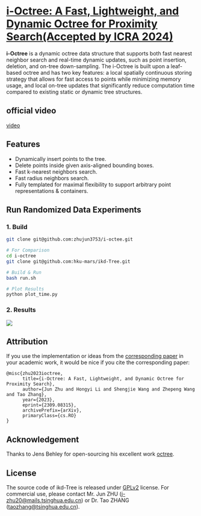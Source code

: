 # [i-Octree: A Fast, Lightweight,  and Dynamic  Octree for Proximity  Search(Accepted by ICRA 2024)](https://arxiv.org/abs/2309.08315)

**i-Octree** is a dynamic octree data structure that supports both fast nearest neighbor search and real-time dynamic updates, such as point insertion, deletion, and on-tree down-sampling. The i-Octree is built upon a leaf-based octree and has two key features: a local spatially continuous storing strategy that allows for fast access to points while minimizing memory usage, and local on-tree updates that significantly reduce computation time compared to existing static or dynamic tree structures. 

## official video
[video](https://www.youtube.com/watch?v=WPT80EicaSw)

## Features
- Dynamically insert points to the tree.
- Delete points inside given axis-aligned bounding boxes.
- Fast k-nearest neighbors search.
- Fast radius neighbors search.
- Fully templated for maximal flexibility to support arbitrary point representations & containers.



## Run Randomized Data Experiments

### 1. Build
```bash
git clone git@github.com:zhujun3753/i-octee.git

# For Comparison
cd i-octree
git clone git@github.com:hku-mars/ikd-Tree.git

# Build & Run
bash run.sh

# Plot Results
python plot_time.py

```


###  2. Results

![](examples/output/figures/random.png)


## Attribution

If you use the implementation or ideas from the [corresponding paper](https://arxiv.org/abs/2309.08315) in your academic work, it would be nice if you cite the corresponding paper:
```
@misc{zhu2023ioctree,
      title={i-Octree: A Fast, Lightweight, and Dynamic Octree for Proximity Search}, 
      author={Jun Zhu and Hongyi Li and Shengjie Wang and Zhepeng Wang and Tao Zhang},
      year={2023},
      eprint={2309.08315},
      archivePrefix={arXiv},
      primaryClass={cs.RO}
}
```

## Acknowledgement
Thanks to Jens Behley for open-sourcing his excellent work [octree](https://github.com/jbehley/octree). 

## License

The source code of ikd-Tree is released under [GPLv2](http://www.gnu.org/licenses/old-licenses/gpl-2.0.html) license. For commercial use, please contact Mr. Jun ZHU (<j-zhu20@mails.tsinghua.edu.cn>) or Dr. Tao ZHANG (<taozhang@tsinghua.edu.cn>).
